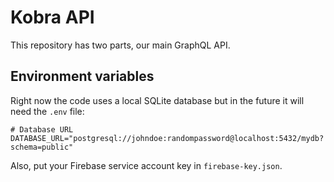 # Kobra API

This repository has two parts, our main GraphQL API.

## Environment variables

Right now the code uses a local SQLite database but in the future it will need the `.env` file:
```env
# Database URL
DATABASE_URL="postgresql://johndoe:randompassword@localhost:5432/mydb?schema=public"
```

Also, put your Firebase service account key in `firebase-key.json`.
